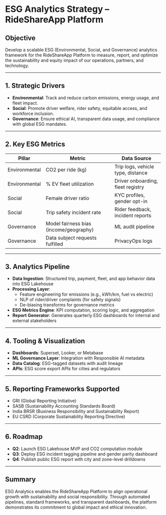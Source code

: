 # ESG Analytics Strategy – RideShareApp Platform

## Objective
Develop a scalable ESG (Environmental, Social, and Governance) analytics framework for the RideShareApp Platform to measure, report, and optimize the sustainability and equity impact of our operations, partners, and technology.

---

## 1. Strategic Drivers
- **Environmental**: Track and reduce carbon emissions, energy usage, and fleet impact.
- **Social**: Promote driver welfare, rider safety, equitable access, and workforce inclusion.
- **Governance**: Ensure ethical AI, transparent data usage, and compliance with global ESG mandates.

---

## 2. Key ESG Metrics
| Pillar         | Metric                                | Data Source                        |
|----------------|----------------------------------------|-------------------------------------|
| Environmental  | CO2 per ride (kg)                     | Trip logs, vehicle type, distance   |
| Environmental  | % EV fleet utilization                 | Driver onboarding, fleet registry  |
| Social         | Female driver ratio                    | KYC profiles, gender opt-in         |
| Social         | Trip safety incident rate              | Rider feedback, incident reports    |
| Governance     | Model fairness bias (income/geography)| ML audit pipeline                   |
| Governance     | Data subject requests fulfilled        | PrivacyOps logs                     |

---

## 3. Analytics Pipeline
- **Data Ingestion**: Structured trip, payment, fleet, and app behavior data into ESG Lakehouse
- **Processing Layer**:
  - Feature engineering for emissions (e.g., kWh/km, fuel vs electric)
  - NLP of rider/driver complaints (for safety signals)
  - De-biasing transforms for governance metrics
- **ESG Metrics Engine**: KPI computation, scoring logic, and aggregation
- **Report Generator**: Generates quarterly ESG dashboards for internal and external stakeholders

---

## 4. Tooling & Visualization
- **Dashboards**: Superset, Looker, or Metabase
- **ML Governance Layer**: Integration with Responsible AI metadata
- **Data Catalog**: ESG-tagged datasets with audit lineage
- **APIs**: ESG score export APIs for cities and regulators

---

## 5. Reporting Frameworks Supported
- GRI (Global Reporting Initiative)
- SASB (Sustainability Accounting Standards Board)
- India BRSR (Business Responsibility and Sustainability Report)
- EU CSRD (Corporate Sustainability Reporting Directive)

---

## 6. Roadmap
- **Q2**: Launch ESG Lakehouse MVP and CO2 computation module
- **Q3**: Deploy ESG incident tagging pipeline and gender parity dashboard
- **Q4**: Publish public ESG report with city and zone-level drilldowns

---

## Summary
ESG Analytics enables the RideShareApp Platform to align operational growth with sustainability and social responsibility. Through automated pipelines, standard frameworks, and transparent dashboards, the platform demonstrates its commitment to global impact and ethical innovation.
